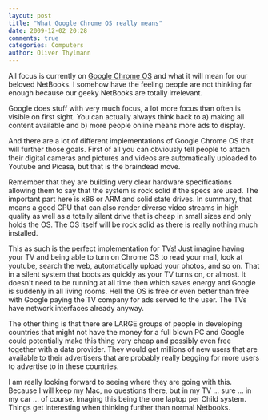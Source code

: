 ```yaml
---
layout: post
title: "What Google Chrome OS really means"
date: 2009-12-02 20:28
comments: true
categories: Computers
author: Oliver Thylmann
---
```






All focus is currently on [Google Chrome OS](http://en.wikipedia.org/wiki/Google_Chrome_OS) and what it will mean for our beloved NetBooks. I somehow have the feeling people are not thinking far enough because our geeky NetBooks are totally irrelevant. 

Google does stuff with very much focus, a lot more focus than often is visible on first sight. You can actually always think back to a) making all content available and b) more people online means more ads to display.

And there are a lot of different implementations of Google Chrome OS that will further those goals. First of all you can obviously tell people to attach their digital cameras and pictures and videos are automatically uploaded to Youtube and Picasa, but that is the braindead move. 

Remember that they are building very clear hardware specifications allowing them to say that the system is rock solid if the specs are used. The important part here is x86 or ARM and solid state drives. In summary, that means a good CPU that can also render diverse video streams in high quality as well as a totally silent drive that is cheap in small sizes and only holds the OS. The OS itself will be rock solid as there is really nothing much installed.

This as such is the perfect implementation for TVs! Just imagine having your TV and being able to turn on Chrome OS to read your mail, look at youtube, search the web, automatically upload your photos, and so on. That in a silent system that boots as quickly as your TV turns on, or almost. It doesn't need to be running at all time then which saves energy and Google is suddenly in all living rooms. Hell the OS is free or even better than free with Google paying the TV company for ads served to the user. The TVs have network interfaces already anyway. 

The other thing is that there are LARGE groups of people in developing countries that might not have the money for a full blown PC and Google could potentially make this thing very cheap and possibly even free together with a data provider. They would get millions of new users that are available to their advertisers that are probably really begging for more users to advertise to in these countries. 

I am really looking forward to seeing where they are going with this. Because I will keep my Mac, no questions there, but in my TV ... sure ... in my car ... of course. Imaging this being the one laptop per Child system. Things get interesting when thinking further than normal Netbooks.


